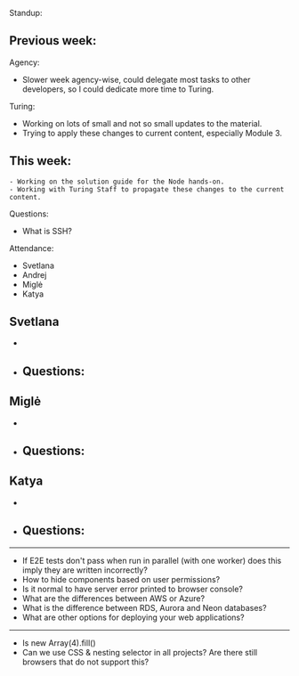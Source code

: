 Standup:

  ## Previous week:

  Agency:
  - Slower week agency-wise, could delegate most tasks to other developers, so I could dedicate more time to Turing.

  Turing:
  - Working on lots of small and not so small updates to the material.
  - Trying to apply these changes to current content, especially Module 3.

  ## This week:
    - Working on the solution guide for the Node hands-on.
    - Working with Turing Staff to propagate these changes to the current content.

Questions:
  - What is SSH?

Attendance:
  - Svetlana
  - Andrej
  - Miglė
  - Katya

## Svetlana

-
- Questions:
  -

## Miglė

-
- Questions:
  -

## Katya

-
- Questions:
  -

---

- If E2E tests don't pass when run in parallel (with one worker) does this imply they are written incorrectly?
- How to hide components based on user permissions?
- Is it normal to have server error printed to browser console?
- What are the differences between AWS or Azure?
- What is the difference between RDS, Aurora and Neon databases?
- What are other options for deploying your web applications?

---

- Is new Array(4).fill()
- Can we use CSS & nesting selector in all projects? Are there still browsers that do not support this?
